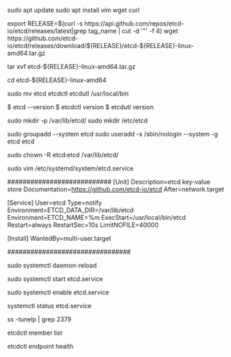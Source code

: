 sudo apt update
sudo apt install vim wget curl

export RELEASE=$(curl -s https://api.github.com/repos/etcd-io/etcd/releases/latest|grep tag_name | cut -d '"' -f 4)
wget https://github.com/etcd-io/etcd/releases/download/${RELEASE}/etcd-${RELEASE}-linux-amd64.tar.gz

tar xvf etcd-${RELEASE}-linux-amd64.tar.gz

cd etcd-${RELEASE}-linux-amd64

sudo mv etcd etcdctl etcdutl /usr/local/bin 

$ etcd --version
$ etcdctl version
$ etcdutl version

sudo mkdir -p /var/lib/etcd/
sudo mkdir /etc/etcd

sudo groupadd --system etcd
sudo useradd -s /sbin/nologin --system -g etcd etcd

sudo chown -R etcd:etcd /var/lib/etcd/

sudo vim /etc/systemd/system/etcd.service

###########################
[Unit]
Description=etcd key-value store
Documentation=https://github.com/etcd-io/etcd
After=network.target

[Service]
User=etcd
Type=notify
Environment=ETCD_DATA_DIR=/var/lib/etcd
Environment=ETCD_NAME=%m
ExecStart=/usr/local/bin/etcd
Restart=always
RestartSec=10s
LimitNOFILE=40000

[Install]
WantedBy=multi-user.target

################################

sudo systemctl  daemon-reload

sudo systemctl  start etcd.service

sudo systemctl enable etcd.service

systemctl status etcd.service

 ss -tunelp | grep 2379
 
 etcdctl member list
 
 etcdctl  endpoint health
